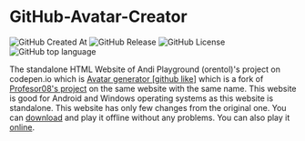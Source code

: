 # GitHub-Avatar-Creator

<img alt="GitHub Created At" src="https://img.shields.io/github/created-at/MYTAditya/GitHub-Avatar-Creator"> <img alt="GitHub Release" src="https://img.shields.io/github/v/release/MYTAditya/GitHub-Avatar-Creator?color=%23a9e43a"> <img alt="GitHub License" src="https://img.shields.io/github/license/MYTAditya/GitHub-Avatar-Creator?color=blue"> <img alt="GitHub top language" src="https://img.shields.io/badge/Language-HTML">

The standalone HTML Website of Andi Playground (orentol)'s project on codepen.io which is <a href="https://codepen.io/orentol/pen/bPxBNj" target="fork">Avatar generator [github like]</a> which is a fork of <a href="https://codepen.io/Profesor08/pen/zJXrBq" target="original">Profesor08's project</a> on the same website with the same name.
This website is good for Android and Windows operating systems as this website is standalone.
This website has only few changes from the original one.
You can <a href="https://github.com/MYTAditya/GitHub-Avatar-Creator/releases/tag/1st" target="DL">download</a> and play it offline without any problems.
You can also play it <a href="https://mytaditya.github.io/GitHub-Avatar-Creator/" target="on">online</a>.
